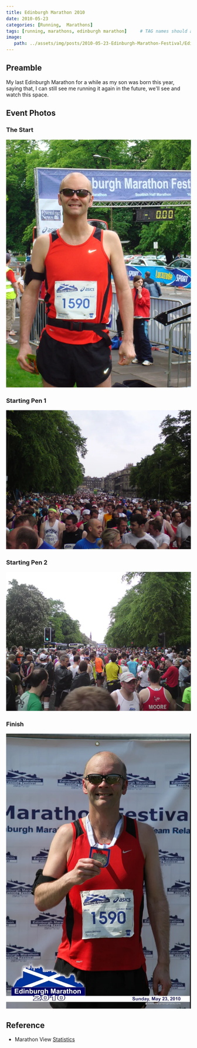 ```yaml
---
title: Edinburgh Marathon 2010
date: 2010-05-23
categories: [Running,  Marathons]
tags: [running, marathons, edinburgh marathon]     # TAG names should always be lowercase
image:
   path: ../assets/img/posts/2010-05-23-Edinburgh-Marathon-Festival/Edinburgh-Marathon-2010.webp
---
```


## Preamble

My last Edinburgh Marathon for a while as my son was born this year, saying that, I can still see me running it again in the future, we'll see and watch this space.

## Event Photos

### The Start

![The Start](../assets/img/posts/2010-05-23-Edinburgh-Marathon-Festival/Start.webp)

### Starting Pen 1

![Starting Pen 1](../assets/img/posts/2010-05-23-Edinburgh-Marathon-Festival/Starting_Pen_1.webp)

### Starting Pen 2

![Starting Pen 2](../assets/img/posts/2010-05-23-Edinburgh-Marathon-Festival/Starting_Pen_2.webp)

### Finish

![Finish](../assets/img/posts/2010-05-23-Edinburgh-Marathon-Festival/Finish.webp)

## Reference

* Marathon View [Statistics](https://marathonview.net/race/98393)

